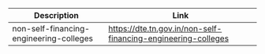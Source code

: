 | Description                             | Link                                                          |
|-----------------------------------------|---------------------------------------------------------------|
| non-self-financing-engineering-colleges | https://dte.tn.gov.in/non-self-financing-engineering-colleges |